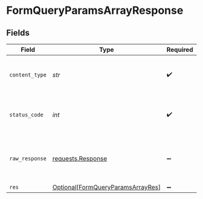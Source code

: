 # FormQueryParamsArrayResponse


## Fields

| Field                                                                                   | Type                                                                                    | Required                                                                                | Description                                                                             |
| --------------------------------------------------------------------------------------- | --------------------------------------------------------------------------------------- | --------------------------------------------------------------------------------------- | --------------------------------------------------------------------------------------- |
| `content_type`                                                                          | *str*                                                                                   | :heavy_check_mark:                                                                      | HTTP response content type for this operation                                           |
| `status_code`                                                                           | *int*                                                                                   | :heavy_check_mark:                                                                      | HTTP response status code for this operation                                            |
| `raw_response`                                                                          | [requests.Response](https://requests.readthedocs.io/en/latest/api/#requests.Response)   | :heavy_minus_sign:                                                                      | Raw HTTP response; suitable for custom response parsing                                 |
| `res`                                                                                   | [Optional[FormQueryParamsArrayRes]](../../models/operations/formqueryparamsarrayres.md) | :heavy_minus_sign:                                                                      | OK                                                                                      |
